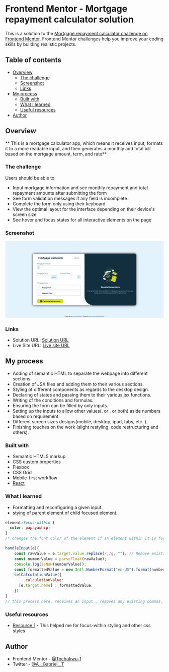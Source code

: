 # Frontend Mentor - Mortgage repayment calculator solution

This is a solution to the [Mortgage repayment calculator challenge on Frontend Mentor](https://www.frontendmentor.io/challenges/mortgage-repayment-calculator-Galx1LXK73). Frontend Mentor challenges help you improve your coding skills by building realistic projects. 

## Table of contents

- [Overview](#overview)
  - [The challenge](#the-challenge)
  - [Screenshot](#screenshot)
  - [Links](#links)
- [My process](#my-process)
  - [Built with](#built-with)
  - [What I learned](#what-i-learned)
  - [Useful resources](#useful-resources)
- [Author](#author)



## Overview
**
This is a mortgage calculator app, which means it receives input, 
formats it to a more readable input, 
and then generates a monthly and total bill based on the mortgage amount, term, and rate**


### The challenge

Users should be able to:

- Input mortgage information and see monthly repayment and total repayment amounts after submitting the form
- See form validation messages if any field is incomplete
- Complete the form only using their keyboard
- View the optimal layout for the interface depending on their device's screen size
- See hover and focus states for all interactive elements on the page

### Screenshot

![](./public/images/screenshots/DesktopScreenshot.jpg)


### Links

- Solution URL: [Solution URL](https://github.com/Tochukwu-1/Frontend-Mentor---Mortgage-repayment-calculator)
- Live Site URL: [Live site URL](https://tochukwu-1.github.io/Mortgage-repayment-calculator/)

## My process
- Adding of semantic HTML to separate the webpage into different sections.
- Creation of JSX files and adding them to their various sections.
- Styling of different components as regards to the desktop design.
- Declaring of states and passing them to their various jsx functions.
- Writing of the conditions and formulas.
- Ensuring the form can be filled by only inputs.
- Setting up the inputs to allow other values(. or , or both) aside numbers based on requirement.
- Different screen sizes designs(mobile, desktop, ipad, tabs, etc..).
- Finishing touches on the work (slight restyling, code restructuring and others).

### Built with

- Semantic HTML5 markup
- CSS custom properties
- Flexbox
- CSS Grid
- Mobile-first workflow
- [React](https://react.dev/)


### What I learned

- Formatting and reconfiguring a given input.
- stying of parent element of child focused element.
```css
element:focus-within {
  color: papayawhip;
} 
/* changes the font color of the element if an element within it is focused on */
```
```js
handleInput(e){
    const rawValue = e.target.value.replace(/,/g, ""); // Remove existing commas
    const numberValue = parseFloat(rawValue);
    console.log(isNaN(numberValue));
    const formattedValue = new Intl.NumberFormat("en-US").format(numberValue);
    setCalculationValue({
      ...calculationValue:
      [e.target.name] : formattedValue;
    })
}
// this process here, receives an input , removes any existing commas, converts it to number, puts a comma on the number for every 3 digits excluding the 1st one.
```



### Useful resources

- [Resource 1](https://w3schools.com) - This helped me for focus-within styling and other css styles


## Author

- Frontend Mentor - [@Tochukwu-1](https://www.frontendmentor.io/profile/Tochukwu-1)
- Twitter - [@A__Gabriel__T](https://x.com/A__Gabriel__T)

